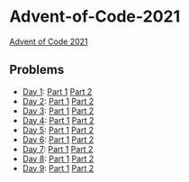 # Advent-of-Code-2021
[Advent of Code 2021](https://adventofcode.com/2021)

## Problems
- [Day 1](src/xenoteo/com/github/day01): [Part 1](src/xenoteo/com/github/day01/part1) [Part 2](src/xenoteo/com/github/day01/part2)
- [Day 2](src/xenoteo/com/github/day02): [Part 1](src/xenoteo/com/github/day02/part1) [Part 2](src/xenoteo/com/github/day02/part2)
- [Day 3](src/xenoteo/com/github/day03): [Part 1](src/xenoteo/com/github/day03/part1) [Part 2](src/xenoteo/com/github/day03/part2)
- [Day 4](src/xenoteo/com/github/day04): [Part 1](src/xenoteo/com/github/day04/part1) [Part 2](src/xenoteo/com/github/day04/part2)
- [Day 5](src/xenoteo/com/github/day05): [Part 1](src/xenoteo/com/github/day05/part1) [Part 2](src/xenoteo/com/github/day05/part2)
- [Day 6](src/xenoteo/com/github/day06): [Part 1](src/xenoteo/com/github/day06/part1) [Part 2](src/xenoteo/com/github/day06/part2)
- [Day 7](src/xenoteo/com/github/day07): [Part 1](src/xenoteo/com/github/day07/part1) [Part 2](src/xenoteo/com/github/day07/part2)
- [Day 8](src/xenoteo/com/github/day08): [Part 1](src/xenoteo/com/github/day08/part1) [Part 2](src/xenoteo/com/github/day08/part2)
- [Day 9](src/xenoteo/com/github/day09): [Part 1](src/xenoteo/com/github/day09/part1) [Part 2](src/xenoteo/com/github/day09/part2)
